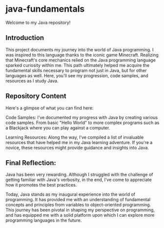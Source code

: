 # java-fundamentals
Welcome to my Java repository! 

## Introduction

This project documents my journey into the world of Java programming. I was inspired to this language thanks to the iconic game Minecraft. Realizing that Minecraft's core mechanics relied on the Java programming language sparked curiosity within me. This path ultimately helped me acquire the fundamental skills necessary to program not just in Java, but for other languages as well. Here, you'll see my progression, code samples, and resources as I study Java.

## Repository Content
Here's a glimpse of what you can find here:

Code Samples: I've documented my progress with Java by creating various code samples. From basic "Hello World" to more complex programs such as a Blackjack where you can play against a computer.

Learning Resources: Along the way, I've compiled a list of invaluable resources that have helped me in my Java learning adventure. If you're a novice, these resources might provide guidance and insights into Java.

## Final Reflection:

Java has been very rewarding. Although I struggled with the challenge of getting familiar with Java's verbosity, in the end, I’ve come to appreciate how it promotes the best practices. 

Today, Java stands as my inaugural experience into the world of programming. It has provided me with an understanding of fundamental concepts and principles from variables to object-oriented programming. This journey has been pivotal in shaping my perspective on programming, and has equipped me with a solid platform upon which I can explore more programming languages in the future.

